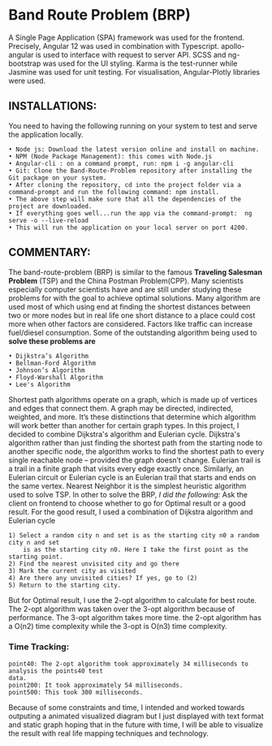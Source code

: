 
# Band Route Problem (BRP)

A Single Page Application (SPA) framework was used for the frontend. Precisely, 
Angular 12 was used in combination with Typescript. apollo-angular is used to 
interface with request to server API. SCSS and ng-bootstrap was used for the UI 
styling. Karma is the test-runner while Jasmine was used for unit testing. 
For visualisation, Angular-Plotly libraries were used. 

## INSTALLATIONS: 
You need to having the following running on your system to test and serve the 
application locally. 

    • Node js: Download the latest version online and install on machine. 
    • NPM (Node Package Management): this comes with Node.js 
    • Angular-cli : on a command prompt, run: npm i -g angular-cli
    • Git: Clone the Band-Route-Problem repository after installing the Git package on your system. 
    • After cloning the repository, cd into the project folder via a command-prompt and run the following command: npm install. 
    • The above step will make sure that all the dependencies of the project are downloaded. 
    • If everything goes well...run the app via the command-prompt:  ng serve -o --live-reload 
    • This will run the application on your local server on port 4200. 

## COMMENTARY: 
The band-route-problem (BRP) is similar to the famous **Traveling Salesman Problem** 
(TSP) and the China Postman Problem(CPP). Many scientists especially computer 
scientists have and are still under studying these problems for with the goal to 
achieve optimal solutions. Many algorithm are used most of which using end at 
finding the shortest distances between two or more nodes but in real life one 
short distance to a place could cost more when other factors are considered. 
Factors like traffic can increase fuel/diesel consumption. 
Some of the outstanding algorithm being used to **solve these problems are** 

    • Dijkstra’s Algorithm
    • Bellman-Ford Algorithm 
    • Johnson’s Algorithm 
    • Floyd-Warshall Algorithm 
    • Lee's Algorithm 

Shortest path algorithms operate on a graph, which is made 
up of vertices and edges that connect them. A graph may be directed, indirected, 
weighted, and more. It’s these distinctions that determine which algorithm will 
work better than another for certain graph types. In this project, I decided to 
combine Dijkstra's algorithm and Eulerian cycle. Dijkstra's algorithm rather than
just finding the shortest path from the starting node to another specific 
node, the algorithm works to find the shortest path to every single reachable 
node – provided the graph doesn’t change. Eulerian trail is a trail in a finite 
graph that visits every edge exactly once. Similarly, an Eulerian circuit or 
Eulerian cycle is an Eulerian trail that starts and ends on the same vertex.
Nearest Neighbor it is the simplest heuristic algorithm used to solve TSP. 
In other to solve the BRP, *I did the following:* Ask the
client on frontend to choose whether to go for Optimal result or a good result. For the good
result, I used a combination of Dijkstra algorithm and Eulerian cycle 

    1) Select a random city n and set is as the starting city n0 a random city n and set 
        is as the starting city n0. Here I take the first point as the starting point. 
    2) Find the nearest unvisited city and go there 
    3) Mark the current city as visited 
    4) Are there any unvisited cities? If yes, go to (2) 
    5) Return to the starting city. 
    
But for Optimal result, I use the 2-opt algorithm to calculate for best route. The 2-opt algorithm
was taken over the 3-opt algorithm because of performance. The 3-opt algorithm takes more time.
the 2-opt algorithm has a O(n2) time complexity while the 3-opt is O(n3) time complexity.


### Time Tracking:

    point40: The 2-opt algorithm took approximately 34 milliseconds to analysis the points40 test 
    data.
    point200: It took approximately 54 milliseconds.
    point500: This took 300 milliseconds.
    
Because of some constraints and time, I intended and worked towards outputing a animated visualized diagram but I just displayed 
with text format and static graph hoping that in the future with time, I will be able to visualize the result with real life mapping techniques and technology.
